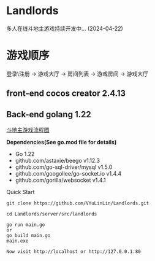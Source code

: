 # Landlords
多人在线斗地主游戏持续开发中... (2024-04-22)

游戏顺序
=========================
登录\注册 -> 游戏大厅 -> 房间列表 -> 游戏房间 -> 游戏大厅

## front-end cocos creator 2.4.13

## Back-end golang 1.22

[斗地主游戏流程图](https://github.com/VYuLinLin/Landlords/blob/master/server/%E6%96%97%E5%9C%B0%E4%B8%BB%E6%B8%B8%E6%88%8F%E6%B5%81%E7%A8%8B%E5%9B%BE.png)

**Dependencies(See go.mod file for details)**

* Go 1.22
* github.com/astaxie/beego v1.12.3
* github.com/go-sql-driver/mysql v1.5.0
* github.com/googollee/go-socket.io v1.4.4
* github.com/gorilla/websocket v1.4.1

Quick Start

    git clone https://github.com/VYuLinLin/Landlords.git

    cd Landlords/server/src/landlords

    go run main.go
    or
    go build main.go
    main.exe

    Now visit http://localhost or http://127.0.0.1:80

